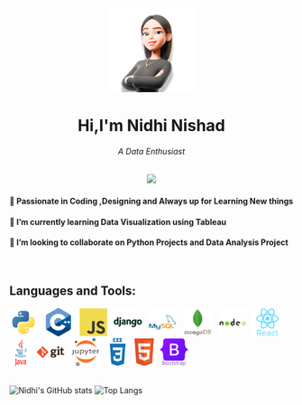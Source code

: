 <div align ='center'>
<img src="https://github.com/nidhi-2619/nidhi-2619/blob/main/Group%201.png" title='icon' alt='icon' height="150" >
</div>
<h1 align = 'center'>Hi,I'm Nidhi Nishad</h1>
<h6 align = 'center'>A Data Enthusiast</h6>
<div align='center'>

![](https://komarev.com/ghpvc/?username=nidhi-2619)

</div>
 
 
 <h4>👀 Passionate in Coding ,Designing and Always up for Learning New things</h4>
    
 <h4> 🌱 I’m currently learning Data Visualization using Tableau</h4>
    
 <h4>💞️ I’m looking to collaborate on Python Projects and Data Analysis Project</h4>
    
<!---
nidhi-2619/nidhi-2619 is a ✨ special ✨ repository because its `README.md` (this file) appears on your GitHub profile.
You can click the Preview link to take a look at your changes.
--->
<br>

## Languages and Tools:
<div>
<img src="https://github.com/devicons/devicon/blob/master/icons/python/python-original.svg" title="python" alt='python' height='50'> &nbsp
<img src="https://github.com/devicons/devicon/blob/master/icons/cplusplus/cplusplus-original.svg" title="cpluscplus" alt='c++' height='50'> &nbsp
<img src="https://github.com/devicons/devicon/blob/master/icons/javascript/javascript-original.svg" title="javascript" alt='javascipt' height='50'> &nbsp
<img src="https://github.com/devicons/devicon/blob/master/icons/django/django-plain-wordmark.svg" title="django" alt='django' height='50'> &nbsp
<img src="https://github.com/devicons/devicon/blob/master/icons/mysql/mysql-original-wordmark.svg" title="mysql" alt='mysql' height='50'> &nbsp
<img src="https://github.com/devicons/devicon/blob/master/icons/mongodb/mongodb-original-wordmark.svg" title="mongodb" alt='mongodb' height='50'> &nbsp
<img src="https://github.com/devicons/devicon/blob/master/icons/nodejs/nodejs-original-wordmark.svg" title="nodejs" alt='nodejs' height='50'> &nbsp
<img src="https://github.com/devicons/devicon/blob/master/icons/react/react-original-wordmark.svg" title="react" alt='react' height='50'> &nbsp
 <img src="https://github.com/devicons/devicon/blob/master/icons/java/java-original-wordmark.svg" title="Java" alt="Java" width="40" height="50"/>&nbsp;
<img src="https://github.com/devicons/devicon/blob/master/icons/git/git-original-wordmark.svg" title="git" alt='git' height='50'> &nbsp
<img src="https://github.com/devicons/devicon/blob/master/icons/jupyter/jupyter-original-wordmark.svg" title="jupyter" alt='jupyter' height='50'> &nbsp
  <img src="https://github.com/devicons/devicon/blob/master/icons/css3/css3-plain-wordmark.svg"  title="CSS3" alt="CSS" width="40" height="50"/>&nbsp;
  <img src="https://github.com/devicons/devicon/blob/master/icons/html5/html5-original.svg" title="HTML5" alt="HTML" width="40" height="50"/>&nbsp;
<img src="https://github.com/devicons/devicon/blob/master/icons/bootstrap/bootstrap-original-wordmark.svg" title="bootstrap" alt='boostrap' height='50'> &nbsp
</div>

<br>

![Nidhi's GitHub stats](https://github-readme-stats.vercel.app/api/?username=nidhi-2619&show_icons=true&theme=radical&count_private=true)
![Top Langs](https://github-readme-stats.vercel.app/api/top-langs/?username=nidhi-2619&hide_progress=true&layout=compact&langs_count=6&theme=radical)

